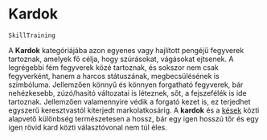 # Kardok

`SkillTraining`

A **Kardok** kategóriájába azon egyenes vagy hajlított pengéjű fegyverek tartoznak, amelyek fő célja, hogy szúrásokat, vágásokat ejtsenek. A legrégebbi fém fegyverek közé tartoznak, és sokszor nem csak fegyverként, hanem a harcos státuszának, megbecsülésének is szimbóluma. Jellemzően könnyű és könnyen forgatható fegyverek, bár nehézkesebb, zúzó/hasító változatai is léteznek, sőt, a fejszefélék is ide tartoznak. Jellemzően valamennyire védik a forgató kezet is, ez terjedhet egyszerű keresztvastól kiterjedt markolatkosárig. A **kardok** és a [kések](skill:knives) közti alapvető különbség természetesen a hossz, bár egy igen hosszú tőr és egy igen rövid kard közti választóvonal nem túl éles.
